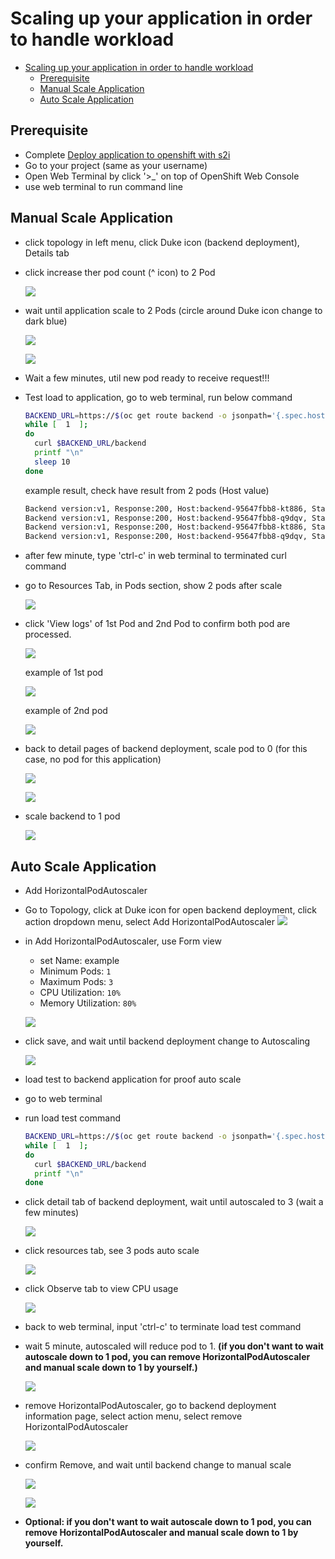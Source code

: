 # Scaling up your application in order to handle workload
<!-- TOC -->

- [Scaling up your application in order to handle workload](#scaling-up-your-application-in-order-to-handle-workload)
  - [Prerequisite](#prerequisite)
  - [Manual Scale Application](#manual-scale-application)
  - [Auto Scale Application](#auto-scale-application)

<!-- /TOC -->
## Prerequisite
- Complete [Deploy application to openshift with s2i](deploywiths2i.md)
- Go to your project (same as your username)
- Open Web Terminal by click '>_' on top of OpenShift Web Console
- use web terminal to run command line

## Manual Scale Application
- click topology in left menu, click Duke icon (backend deployment), Details tab
- click increase ther pod count (^ icon) to 2 Pod

  ![](images/scale_1.png) 

- wait until application scale to 2 Pods (circle around Duke icon change to dark blue)

  ![](images/scale_2.png)

  ![](images/scale_3.png)

- Wait a few minutes, util new pod ready to receive request!!! 

- Test load to application, go to web terminal, run below command 
  ```bash
  BACKEND_URL=https://$(oc get route backend -o jsonpath='{.spec.host}')
  while [  1  ];
  do
    curl $BACKEND_URL/backend
    printf "\n"
    sleep 10
  done
  ```
  example result, check have result from 2 pods (Host value)
  ```bash
  Backend version:v1, Response:200, Host:backend-95647fbb8-kt886, Status:200, Message: Hello, World
  Backend version:v1, Response:200, Host:backend-95647fbb8-q9dqv, Status:200, Message: Hello, World
  Backend version:v1, Response:200, Host:backend-95647fbb8-kt886, Status:200, Message: Hello, World
  Backend version:v1, Response:200, Host:backend-95647fbb8-q9dqv, Status:200, Message: Hello, World
  ```

- after few minute, type 'ctrl-c' in web terminal to terminated curl command
- go to Resources Tab, in Pods section, show 2 pods after scale

  ![](images/scale_5.png)

- click 'View logs' of 1st Pod and 2nd Pod to confirm both pod are processed. 

  ![](images/scale_6.png)

  example of 1st pod

  ![](images/scale_7.png)  

  example of 2nd pod

  ![](images/scale_8.png)  

- back to detail pages of backend deployment, scale pod to 0 (for this case, no pod for this application)

  ![](images/scale_9.png)  

  ![](images/scale_10.png)  

- scale backend to 1 pod

  ![](images/scale_11.png) 
   
## Auto Scale Application
- Add HorizontalPodAutoscaler
- Go to Topology, click at Duke icon for open backend deployment, click action dropdown menu, select Add HorizontalPodAutoscaler
  ![](images/scale_12.png) 
- in Add HorizontalPodAutoscaler, use Form view
  - set Name: example
  - Minimum Pods: `1`
  - Maximum Pods: `3`
  - CPU Utilization: `10%`
  - Memory Utilization: `80%`
  
  ![](images/scale_13.png) 

- click save, and wait until backend deployment change to Autoscaling

  ![](images/scale_14.png) 

- load test to backend application for proof auto scale
- go to web terminal
- run load test command

  ```bash
  BACKEND_URL=https://$(oc get route backend -o jsonpath='{.spec.host}')
  while [  1  ];
  do
    curl $BACKEND_URL/backend
    printf "\n"
  done
  ```

- click detail tab of backend deployment, wait until autoscaled to 3 (wait a few minutes)

  ![](images/scale_15.png)   

- click resources tab, see 3 pods auto scale

  ![](images/scale_16.png)

- click Observe tab to view CPU usage 

  ![](images/scale-99.png)

- back to web terminal, input 'ctrl-c' to terminate load test command
- wait 5 minute, autoscaled will reduce pod to 1. **(if you don't want to wait autoscale down to 1 pod, you can remove HorizontalPodAutoscaler and manual scale down to 1 by yourself.)**

  ![](images/scale_18.png)

- remove HorizontalPodAutoscaler, go to backend deployment information page, select action menu, select remove HorizontalPodAutoscaler

  ![](images/scale_19.png)      

- confirm Remove, and wait until backend change to manual scale

  ![](images/scale_20.png)  

  ![](images/scale_11.png) 

- **Optional: if you don't want to wait autoscale down to 1 pod, you can remove HorizontalPodAutoscaler and manual scale down to 1 by yourself.**
  



